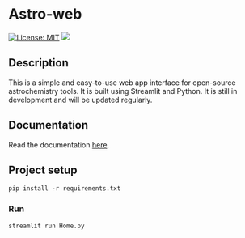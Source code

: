 # Astro-web

[![License: MIT](https://img.shields.io/badge/License-MIT-yellow)](https://opensource.org/licenses/MIT) [![](https://img.shields.io/badge/python-v3.9-blue)](https://www.python.org/)

## Description

This is a simple and easy-to-use web app interface for open-source astrochemistry tools.
It is built using Streamlit and Python. It is still in development and will be updated regularly.

## Documentation

Read the documentation [here](https://astrochemistry.streamlit.app/).

## Project setup

```
pip install -r requirements.txt
```

### Run

```
streamlit run Home.py
```

